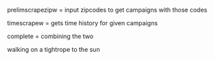 
prelimscrapezipw = input zipcodes to get campaigns with those codes


timescrapew = gets time history for given campaigns

complete = combining the two



walking on a tightrope to the sun
